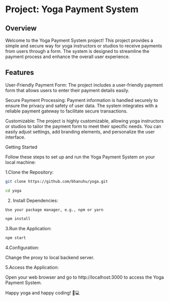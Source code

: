 
# Project: Yoga Payment System

## Overview

Welcome to the Yoga Payment System project! This project provides a simple and secure way for yoga instructors or studios to receive payments from users through a form. The system is designed to streamline the payment process and enhance the overall user experience.

## Features

User-Friendly Payment Form: The project includes a user-friendly payment form that allows users to enter their payment details easily.


Secure Payment Processing: Payment information is handled securely to ensure the privacy and safety of user data. The system integrates with a reliable payment gateway to facilitate secure transactions.


Customizable: The project is highly customizable, allowing yoga instructors or studios to tailor the payment form to meet their specific needs. You can easily adjust settings, add branding elements, and personalize the user interface.

Getting Started

Follow these steps to set up and run the Yoga Payment System on your local machine:

1.Clone the Repository:

```bash
git clone https://github.com/bhanuhu/yoga.git

cd yoga
```

2. Install Dependencies:
 ```bash  
Use your package manager, e.g., npm or yarn

npm install
```

3.Run the Application:
```bash
npm start
```

4.Configuration:

Change the proxy to local backend server.


5.Access the Application:

Open your web browser and go to http://localhost:3000 to access the Yoga Payment System.



Happy yoga and happy coding! 🧘💻
